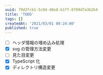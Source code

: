```yaml
---
uuid: 79d2fcb1-5c04-48e8-b1ff-8709d7a3b2b4
title: 'TODO'
tags: []
createdAt: '2021/03/01 08:24:00'
published: true
---
```


- [ ] ヘッダ情報の埋め込み処理
- [x] svg の管理方法変更
- [ ] 見た目変更
- [x] TypeScript 化
- [x] ディレクトリ構造変更
